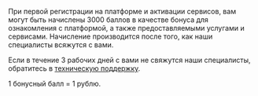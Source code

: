 При первой регистрации на платформе и активации сервисов, вам могут быть начислены 3000 баллов в качестве бонуса для ознакомления с платформой, а также предоставляемыми услугами и сервисами. Начисление производится после того, как наши специалисты всяжутся с вами.

Если в течение 3 рабочих дней с вами не свяжутся наши специалисты, обратитесь в [техническую поддержку](https://mcs.mail.ru/docs/ru/contacts).

<info>
1 бонусный балл = 1 рублю.
</info>